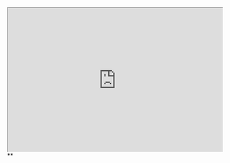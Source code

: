 
<div style=" width: 100%; height:340;overflow: hidden; "><iframe src="https://widget.pkmer.cn/free/QuoteDay?user=a2e5899e-975e-4457-afd4-ec3ff7dcbc90&select-background=Color&theme-color=%23fbeea5&input-url=&theme=%E4%BE%BF%E7%AD%BE&select-theme=Note" allow="fullscreen" style=" height: 100%; width: 100%;"></iframe></div>
**